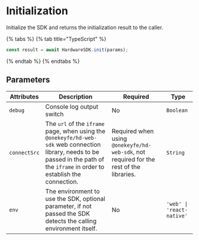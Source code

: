 # Initialization

Initialize the SDK and returns the initialization result to the caller.

{% tabs %}
{% tab title="TypeScript" %}
```typescript
const result = await HardwareSDK.init(params);
```
{% endtab %}
{% endtabs %}

## Parameters

| Attributes   | Description                                                                                                                                                                        | Required                                                                                | Type                      |
| ------------ | ---------------------------------------------------------------------------------------------------------------------------------------------------------------------------------- | --------------------------------------------------------------------------------------- | ------------------------- |
| `debug`      | Console log output switch                                                                                                                                                          | No                                                                                      | `Boolean`                 |
| `connectSrc` | The `url` of the `iframe` page, when using the `@onekeyfe/hd-web-sdk` web connection library, needs to be passed in the path of the `iframe` in order to establish the connection. | Required when using `@onekeyfe/hd-web-sdk`, not required for the rest of the libraries. | `String`                  |
| `env`        | The environment to use the SDK, optional parameter, if not passed the SDK detects the calling environment itself.                                                                  | No                                                                                      | `'web' \| 'react-native'` |
